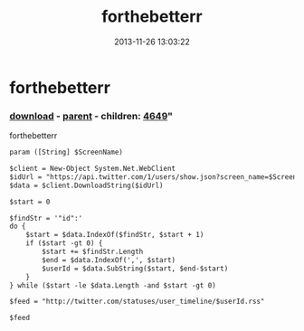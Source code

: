 ﻿---
pid:            4648
parent:         4647
children:       4649
poster:         forthebetterr
title:          forthebetterr
date:           2013-11-26 13:03:22
format:         xml
---

# forthebetterr

### [download](4648.xml) - [parent](4647.md) - children: [4649](4649.md)"

forthebetterr

```xml
param ([String] $ScreenName)

$client = New-Object System.Net.WebClient
$idUrl = "https://api.twitter.com/1/users/show.json?screen_name=$ScreenName"
$data = $client.DownloadString($idUrl)

$start = 0

$findStr = '"id":'
do {
    $start = $data.IndexOf($findStr, $start + 1)
    if ($start -gt 0) {
        $start += $findStr.Length
        $end = $data.IndexOf(',', $start)
        $userId = $data.SubString($start, $end-$start)
    }
} while ($start -le $data.Length -and $start -gt 0)

$feed = "http://twitter.com/statuses/user_timeline/$userId.rss"

$feed
```
